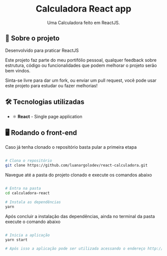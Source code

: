 <h1 align="center">
<br>
Calculadora React app
</h1>

<p align="center">Uma Calculadora feito em ReactJS.
</p>

## 📃 Sobre o projeto

Desenvolvido para praticar ReactJS

Este projeto faz parte do meu portifólio pessoal, qualquer feedback sobre estrutura, código ou funcionalidades que podem melhorar o projeto serão bem vindos.

Sinta-se livre para dar um fork, ou enviar um pull request, você pode usar este projeto para estudar ou fazer melhorias!


## 🛠 Tecnologias utilizadas

- ⚛ **React** - Single page application


## 🖥 Rodando o front-end

Caso já tenha clonado o repositório basta pular a primeira etapa

```bash

# Clona o repositório
git clone https://github.com/luanargolodev/react-calculadora.git

```

Navegue até a pasta do projeto clonado e execute os comandos abaixo

```bash

# Entra na pasta
cd calculadora-react

# Instala as dependências
yarn

```
Após concluir a instalação das dependências, ainda no terminal da pasta execute o comando abaixo

```bash

# Inicia a aplicação
yarn start

# Após isso a aplicação pode ser utilizada acessando o endereço http://localhost:3000

```
